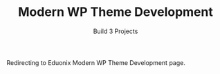 ﻿---
layout: distill
title: Modern WP Theme Development
subtitle: Build 3 Projects
description: 2020 • Eduonix
logo: eduonix-logo.png
img:
importance:
category: Online

redirect: https://www.eduonix.com/modern-wordpress-theme-development
---

Redirecting to Eduonix Modern WP Theme Development page.
